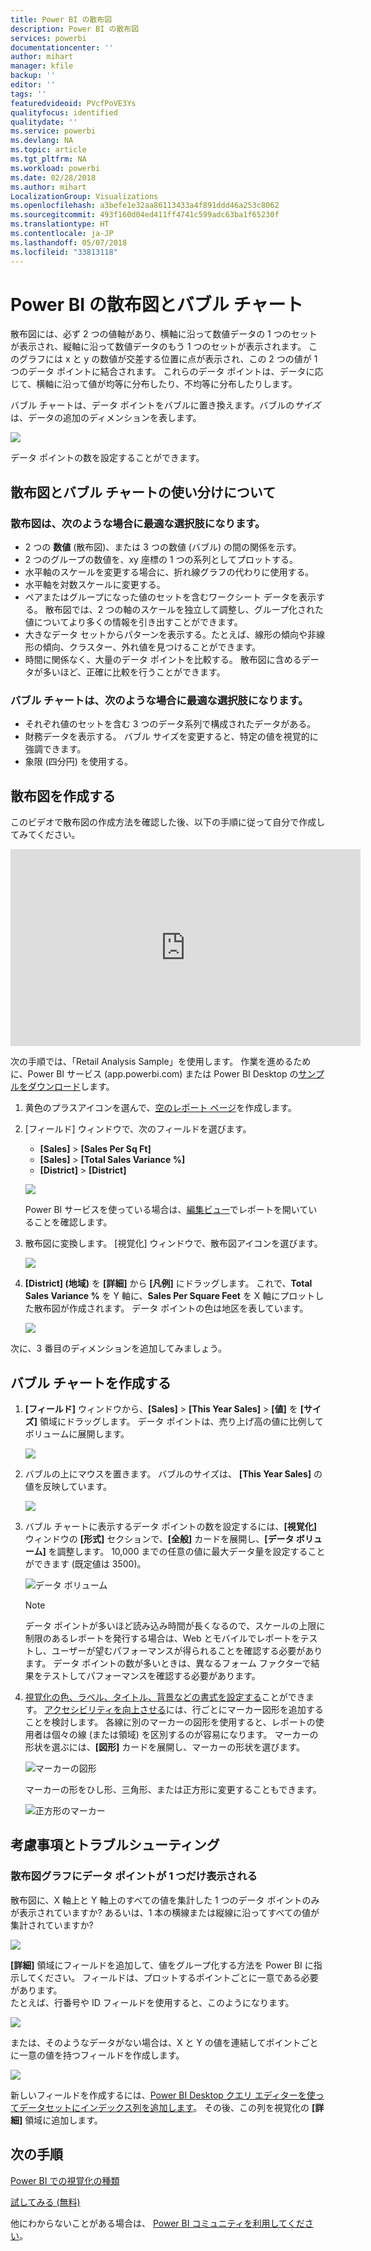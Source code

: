 ```yaml
---
title: Power BI の散布図
description: Power BI の散布図
services: powerbi
documentationcenter: ''
author: mihart
manager: kfile
backup: ''
editor: ''
tags: ''
featuredvideoid: PVcfPoVE3Ys
qualityfocus: identified
qualitydate: ''
ms.service: powerbi
ms.devlang: NA
ms.topic: article
ms.tgt_pltfrm: NA
ms.workload: powerbi
ms.date: 02/28/2018
ms.author: mihart
LocalizationGroup: Visualizations
ms.openlocfilehash: a3befe1e32aa86113433a4f891ddd46a253c8062
ms.sourcegitcommit: 493f160d04ed411ff4741c599adc63ba1f65230f
ms.translationtype: HT
ms.contentlocale: ja-JP
ms.lasthandoff: 05/07/2018
ms.locfileid: "33813118"
---
```

# <a name="scatter-charts-and-bubble-charts-in-power-bi"></a>Power BI の散布図とバブル チャート
散布図には、必ず 2 つの値軸があり、横軸に沿って数値データの 1 つのセットが表示され、縦軸に沿って数値データのもう 1 つのセットが表示されます。 このグラフには x と y の数値が交差する位置に点が表示され、この 2 つの値が 1 つのデータ ポイントに結合されます。 これらのデータ ポイントは、データに応じて、横軸に沿って値が均等に分布したり、不均等に分布したりします。

バブル チャートは、データ ポイントをバブルに置き換えます。バブルの*サイズ*は、データの追加のディメンションを表します。

![](media/power-bi-visualization-scatter/power-bi-bubble-chart.png)

データ ポイントの数を設定することができます。  

## <a name="when-to-use-a-scatter-chart-or-bubble-chart"></a>散布図とバブル チャートの使い分けについて
### <a name="scatter-charts-are-a-great-choice"></a>散布図は、次のような場合に最適な選択肢になります。
* 2 つの **数値** (散布図)、または 3 つの数値 (バブル) の間の関係を示す。
* 2 つのグループの数値を、xy 座標の 1 つの系列としてプロットする。
* 水平軸のスケールを変更する場合に、折れ線グラフの代わりに使用する。    
* 水平軸を対数スケールに変更する。
* ペアまたはグループになった値のセットを含むワークシート データを表示する。 散布図では、2 つの軸のスケールを独立して調整し、グループ化された値についてより多くの情報を引き出すことができます。
* 大きなデータ セットからパターンを表示する。たとえば、線形の傾向や非線形の傾向、クラスター、外れ値を見つけることができます。
* 時間に関係なく、大量のデータ ポイントを比較する。  散布図に含めるデータが多いほど、正確に比較を行うことができます。

### <a name="bubble-charts-are-a-great-choice"></a>バブル チャートは、次のような場合に最適な選択肢になります。
* それぞれ値のセットを含む 3 つのデータ系列で構成されたデータがある。
* 財務データを表示する。  バブル サイズを変更すると、特定の値を視覚的に強調できます。
* 象限 (四分円) を使用する。

## <a name="create-a-scatter-chart"></a>散布図を作成する
このビデオで散布図の作成方法を確認した後、以下の手順に従って自分で作成してみてください。

<iframe width="560" height="315" src="https://www.youtube.com/embed/PVcfPoVE3Ys?list=PL1N57mwBHtN0JFoKSR0n-tBkUJHeMP2cP" frameborder="0" allowfullscreen></iframe>


次の手順では、「Retail Analysis Sample」を使用します。 作業を進めるために、Power BI サービス (app.powerbi.com) または Power BI Desktop の[サンプルをダウンロード](sample-datasets.md)します。   

1. 黄色のプラスアイコンを選んで、[空のレポート ページ](power-bi-report-add-page.md)を作成します。
 
2. [フィールド] ウィンドウで、次のフィールドを選びます。
   - **[Sales]** > **[Sales Per Sq Ft]**
   - **[Sales]** > **[Total Sales Variance %]**
   - **[District]** > **[District]**

    ![](media/power-bi-visualization-scatter/power-bi-bar-chart.png)

    Power BI サービスを使っている場合は、[編集ビュー](service-interact-with-a-report-in-editing-view.md)でレポートを開いていることを確認します。

3. 散布図に変換します。 [視覚化] ウィンドウで、散布図アイコンを選びます。

   ![](media/power-bi-visualization-scatter/pbi_scatter_chart_icon.png)

4. **[District] \(地域)** を **[詳細]** から **[凡例]** にドラッグします。 これで、**Total Sales Variance %** を Y 軸に、**Sales Per Square Feet** を X 軸にプロットした散布図が作成されます。 データ ポイントの色は地区を表しています。

    ![](media/power-bi-visualization-scatter/power-bi-scatter.png)

次に、3 番目のディメンションを追加してみましょう。

## <a name="create-a-bubble-chart"></a>バブル チャートを作成する

1. **[フィールド]** ウィンドウから、**[Sales]** > **[This Year Sales]** > **[値]** を **[サイズ]** 領域にドラッグします。 データ ポイントは、売り上げ高の値に比例してボリュームに展開します。
   
   ![](media/power-bi-visualization-scatter/power-bi-bubble.png)

2. バブルの上にマウスを置きます。 バブルのサイズは、 **[This Year Sales]** の値を反映しています。
   
    ![](media/power-bi-visualization-scatter/pbi_scatter_chart_hover.png)

3. バブル チャートに表示するデータ ポイントの数を設定するには、**[視覚化]** ウィンドウの **[形式]** セクションで、**[全般]** カードを展開し、**[データ ボリューム]** を調整します。 10,000 までの任意の値に最大データ量を設定することができます (既定値は 3500)。

    ![データ ボリューム](media/power-bi-visualization-scatter/pbi_scatter_data_volume.png) 

   > [!NOTE]
   > データ ポイントが多いほど読み込み時間が長くなるので、スケールの上限に制限のあるレポートを発行する場合は、Web とモバイルでレポートをテストし、ユーザーが望むパフォーマンスが得られることを確認する必要があります。 データ ポイントの数が多いときは、異なるフォーム ファクターで結果をテストしてパフォーマンスを確認する必要があります。

4. [視覚化の色、ラベル、タイトル、背景などの書式を設定する](service-getting-started-with-color-formatting-and-axis-properties.md)ことができます。 [アクセシビリティを向上させる](desktop-accessibility.md)には、行ごとにマーカー図形を追加することを検討します。 各線に別のマーカーの図形を使用すると、レポートの使用者は個々の線 (または領域) を区別するのが容易になります。 マーカーの形状を選ぶには、**[図形]** カードを展開し、マーカーの形状を選びます。

      ![マーカーの図形](media/power-bi-visualization-scatter/pbi_scatter_marker.png)

   マーカーの形をひし形、三角形、または正方形に変更することもできます。

   ![正方形のマーカー](media/power-bi-visualization-scatter/pbi_scatter_chart_hover_square.png)


## <a name="considerations-and-troubleshooting"></a>考慮事項とトラブルシューティング

### <a name="your-scatter-chart-has-only-one-data-point"></a>**散布図グラフにデータ ポイントが 1 つだけ表示される**
散布図に、X 軸上と Y 軸上のすべての値を集計した 1 つのデータ ポイントのみが表示されていますか?  あるいは、1 本の横線または縦線に沿ってすべての値が集計されていますか?

![](media/power-bi-visualization-scatter/pbi_scatter_tshoot1.png)

**[詳細]** 領域にフィールドを追加して、値をグループ化する方法を Power BI に指示してください。 フィールドは、プロットするポイントごとに一意である必要があります。  
たとえば、行番号や ID フィールドを使用すると、このようになります。

![](media/power-bi-visualization-scatter/pbi_scatter_tshoot.png)

または、そのようなデータがない場合は、X と Y の値を連結してポイントごとに一意の値を持つフィールドを作成します。

![](media/power-bi-visualization-scatter/pbi_scatter_tshoot2.png)

新しいフィールドを作成するには、[Power BI Desktop クエリ エディターを使ってデータセットにインデックス列を追加します](desktop-add-custom-column.md)。  その後、この列を視覚化の **[詳細]** 領域に追加します。

## <a name="next-steps"></a>次の手順
 [Power BI での視覚化の種類](power-bi-visualization-types-for-reports-and-q-and-a.md)

[試してみる (無料)](https://powerbi.com/)  

他にわからないことがある場合は、 [Power BI コミュニティを利用してください](http://community.powerbi.com/)。

